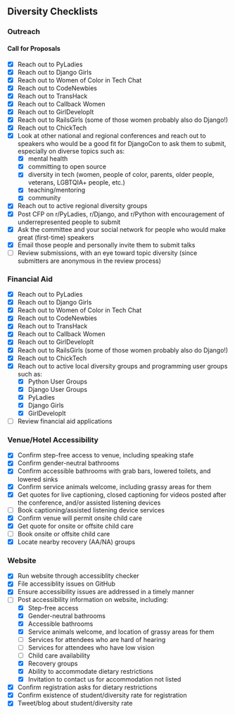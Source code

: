 ## Diversity Checklists

### Outreach

#### Call for Proposals 

- [x] Reach out to PyLadies 
- [x] Reach out to Django Girls 
- [x] Reach out to Women of Color in Tech Chat 
- [x] Reach out to CodeNewbies 
- [x] Reach out to TransHack 
- [x] Reach out to Callback Women 
- [x] Reach out to GirlDevelopIt 
- [x] Reach out to RailsGirls (some of those women probably also do Django!)
- [x] Reach out to ChickTech 
- [x] Look at other national and regional conferences and reach out to speakers who would be a good fit for DjangoCon to ask them to submit, especially on diverse topics such as: 
  - [x] mental health 
  - [x] committing to open source 
  - [x] diversity in tech (women, people of color, parents, older people, veterans, LGBTQIA+ people, etc.)
  - [x] teaching/mentoring 
  - [x] community 
- [x] Reach out to active regional diversity groups 
- [x] Post CFP on r/PyLadies, r/Django, and r/Python with encouragement of underrepresented people to submit 
- [x] Ask the committee and your social network for people who would make great (first-time) speakers 
- [x] Email those people and personally invite them to submit talks
- [ ] Review submissions, with an eye toward topic diversity (since submitters are anonymous in the review process)

### Financial Aid 

- [x] Reach out to PyLadies 
- [x] Reach out to Django Girls 
- [x] Reach out to Women of Color in Tech Chat 
- [x] Reach out to CodeNewbies 
- [x] Reach out to TransHack 
- [x] Reach out to Callback Women 
- [x] Reach out to GirlDevelopIt 
- [x] Reach out to RailsGirls (some of those women probably also do Django!)
- [x] Reach out to ChickTech 
- [x] Reach out to active local diversity groups and programming user groups such as: 
  - [x] Python User Groups 
  - [x] Django User Groups 
  - [x] PyLadies 
  - [x] Django Girls 
  - [x] GirlDevelopIt
- [ ] Review financial aid applications  

### Venue/Hotel Accessibility

- [x] Confirm step-free access to venue, including speaking stafe 
- [x] Confirm gender-neutral bathrooms 
- [x] Confirm accessible bathrooms with grab bars, lowered toilets, and lowered sinks 
- [x] Confirm service animals welcome, including grassy areas for them 
- [x] Get quotes for live captioning, closed captioning for videos posted after the conference, and/or assisted listening devices 
- [ ] Book captioning/assisted listening device services 
- [x] Confirm venue will permit onsite child care 
- [x] Get quote for onsite or offsite child care 
- [ ] Book onsite or offsite child care 
- [x] Locate nearby recovery (AA/NA) groups 

### Website 

- [x] Run website through accessiblity checker 
- [x] File accessiblity issues on GitHub 
- [x] Ensure accessibility issues are addressed in a timely manner 
- [ ] Post accessibility information on website, including: 
  - [x] Step-free access 
  - [x] Gender-neutral bathrooms 
  - [x] Accessible bathrooms 
  - [x] Service animals welcome, and location of grassy areas for them 
  - [ ] Services for attendees who are hard of hearing 
  - [ ] Services for attendees who have low vision 
  - [ ] Child care availability 
  - [x] Recovery groups 
  - [x] Ability to accommodate dietary restrictions 
  - [x] Invitation to contact us for accommodation not listed 
- [x] Confirm registration asks for dietary restrictions 
- [x] Confirm existence of student/diversity rate for registration 
- [x] Tweet/blog about student/diversity rate 
